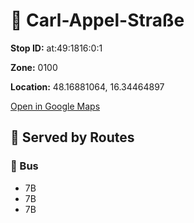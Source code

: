 # 🚉 Carl-Appel-Straße


**Stop ID:** at:49:1816:0:1

**Zone:** 0100

**Location:** 48.16881064, 16.34464897

[Open in Google Maps](https://www.google.com/maps?q=48.16881064,16.34464897)

## 🚆 Served by Routes

### 🚌 Bus
- 7B
- 7B
- 7B